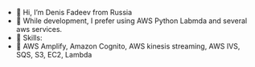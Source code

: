 - 👋 Hi, I’m Denis Fadeev from Russia
- 👀 While development, I prefer using AWS Python Labmda and several aws services.
- 🌱 Skills:
- 💞️ AWS Amplify, Amazon Cognito, AWS kinesis streaming, AWS IVS, SQS, S3, EC2, Lambda

<!---
denisfadeev512/denisfadeev512 is a ✨ special ✨ repository because its `README.md` (this file) appears on your GitHub profile.
You can click the Preview link to take a look at your changes.
--->
